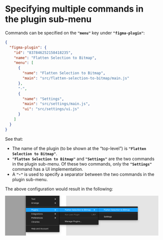 # Specifying multiple commands in the plugin sub-menu

Commands can be specified on the **`"menu"`** key under **`"figma-plugin"`**:

```json
{
  "figma-plugin": {
    "id": "837846252158418235",
    "name": "Flatten Selection to Bitmap",
    "menu": [
      {
        "name": "Flatten Selection to Bitmap",
        "main": "src/flatten-selection-to-bitmap/main.js"
      },
      "-",
      {
        "name": "Settings",
        "main": "src/settings/main.js",
        "ui": "src/settings/ui.js"
      }
    ]
  }
}
```

See that:

- The name of the plugin (to be shown at the “top-level”) is **`"Flatten Selection to Bitmap"`**.
- **`"Flatten Selection to Bitmap"`** and **`"Settings"`** are the two commands in the plugin sub-menu. Of these two commands, only the **`"Settings"`** command has a UI implementation.
- A **`"-"`** is used to specify a separator between the two commands in the plugin sub-menu.

The above configuration would result in the following:

![Multiple commands](../../media/multiple-commands.png)
